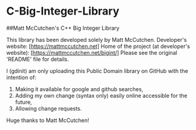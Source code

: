 # C-Big-Integer-Library

##Matt McCutchen's C++ Big Integer Library

This library has been developed solely by Matt McCutchen.
Developer's website: [https://mattmccutchen.net]
Home of the project (at developer's website): [https://mattmccutchen.net/bigint/]
Please see the original 'README' file for details.

I (gdinit) am only uploading this Public Domain library on GitHub with the 
intention of:
1. Making it available for google and github searches,
2. Adding my own change (syntax only) easily online accessible for the  future,
3. Allowing change requests.

Huge thanks to Matt McCutchen!
